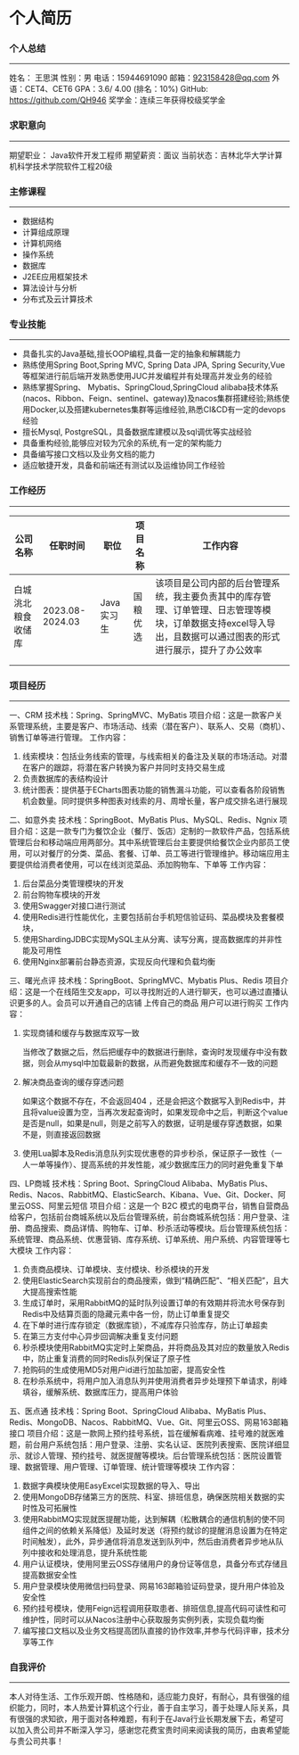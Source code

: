 # 个人简历

### 个人总结

---

姓名： 王思淇
性别：男
电话：15944691090
邮箱：923158428@qq.com
外语：CET4、CET6
GPA：3.6/ 4.00  (排名：10%) 
GitHub: https://github.com/QH946
奖学金：连续三年获得校级奖学金



### 求职意向

---



期望职业： Java软件开发工程师
期望薪资：面议
当前状态：吉林北华大学计算机科学技术学院软件工程20级



### 主修课程

---



- 数据结构
- 计算组成原理
- 计算机网络
- 操作系统
- 数据库
- J2EE应用框架技术 
- 算法设计与分析 
- 分布式及云计算技术 



### 专业技能

---



- 具备扎实的Java基础,擅长OOP编程,具备一定的抽象和解耦能力
- 熟练使用Spring Boot,Spring MVC, Spring Data JPA, Spring Security,Vue等框架进行前后端开发熟悉使用JUC并发编程并有处理高并发业务的经验
- 熟练掌握Spring、 Mybatis、SpringCloud,SpringCloud alibaba技术体系(nacos、Ribbon、Feign、sentinel、gateway)及nacos集群搭建经验;熟练使用Docker,以及搭建kubernetes集群等运维经验,熟悉CI&CD有一定的devops经验
- 擅长Mysql, PostgreSQL，具备数据库建模以及sql调优等实战经验
- 具备重构经验,能够应对较为冗余的系统,有一定的架构能力
- 具备编写接口文档以及业务文档的能力
- 适应敏捷开发，具备和前端还有测试以及运维协同工作经验

### 工作经历

---



|公司名称|任职时间|职位|项目名称|工作内容|
|--|--|--|--|--|
|白城洮北粮食收储库|2023.08-2024.03|Java实习生|国粮优选|该项目是公司内部的后台管理系统，我主要负责其中的库存管理、订单管理、日志管理等模块，订单数据支持excel导入导出，且数据可以通过图表的形式进行展示，提升了办公效率|
|                          |                |                    |                    |                    |
|                          |                |                    |                    |                    |

### 项目经历

---

一、CRM
技术栈：Spring、SpringMVC、MyBatis
项目介绍：这是一款客户关系管理系统，主要是客户、市场活动、线索（潜在客户）、联系人、交易（商机）、销售订单等进行管理。
工作内容：

1. 线索模块：包括业务线索的管理，与线索相关的备注及关联的市场活动。对潜在客户的跟踪，将潜在客户转换为客户并同时支持交易生成
1. 负责数据库的表结构设计
1. 统计图表：提供基于ECharts图表功能的销售漏斗功能，可以查看各阶段销售机会数量。同时提供多种图表对线索的月、周增长量，客户成交排名进行展现



二、如意外卖
技术栈：SpringBoot、MyBatis Plus、MySQL、Redis、Ngnix
项目介绍：这是一款专门为餐饮企业（餐厅、饭店）定制的一款软件产品，包括系统管理后台和移动端应用两部分。其中系统管理后台主要提供给餐饮企业内部员工使用，可以对餐厅的分类、菜品、套餐、订单、员工等进行管理维护。移动端应用主要提供给消费者使用，可以在线浏览菜品、添加购物车、下单等
工作内容：

1. 后台菜品分类管理模块的开发
2. 前台购物车模块的开发
3. 使用Swagger对接口进行测试
4. 使用Redis进行性能优化，主要包括前台手机短信验证码、菜品模块及套餐模块，
5. 使用ShardingJDBC实现MySQL主从分离、读写分离，提高数据库的并非性能及可用性
6. 使用Nginx部署前台静态资源，实现反向代理和负载均衡



三、曙光点评
技术栈：SpringBoot、SpringMVC、Mybatis Plus、Redis
项目介绍：这是一个在线陌生交友app，可以寻找附近的人进行聊天，也可以通过直播认识更多的人。会员可以开通自己的店铺 上传自己的商品 用户可以进行购买
工作内容：

1. 实现商铺和缓存与数据库双写一致

   当修改了数据之后，然后把缓存中的数据进行删除，查询时发现缓存中没有数据，则会从mysql中加载最新的数据，从而避免数据库和缓存不一致的问题

2. 解决商品查询的缓存穿透问题

   如果这个数据不存在，不会返回404 ，还是会把这个数据写入到Redis中，并且将value设置为空，当再次发起查询时，如果发现命中之后，判断这个value是否是null，如果是null，则是之前写入的数据，证明是缓存穿透数据，如果不是，则直接返回数据

7. 使用Lua脚本及Redis消息队列实现优惠卷的异步秒杀，保证原子一致性（一人一单等操作）、提高系统的并发性能，减少数据库压力的同时避免重复下单



四、LP商城
技术栈：Spring Boot、SpringCloud Alibaba、MyBatis Plus、Redis、Nacos、RabbitMQ、ElasticSearch、Kibana、Vue、Git、Docker、阿里云OSS、阿里云短信
项目介绍：这是一个 B2C 模式的电商平台，销售自营商品给客户，包括前台商城系统以及后台管理系统，前台商城系统包括：用户登录、注册、商品搜索、商品详情、购物车、订单、秒杀活动等模块。后台管理系统包括：系统管理、商品系统、优惠营销、库存系统、订单系统、用户系统、内容管理等七大模块
工作内容：

1.  负责商品模块、订单模块、支付模块、秒杀模块的开发
2.  使用ElasticSearch实现前台的商品搜索，做到“精确匹配”、“相关匹配”，且大大提高搜索性能
3.  生成订单时，采用RabbitMQ的延时队列设置订单的有效期并将流水号保存到Redis中及结算页面的隐藏元素中各一份，防止订单重复提交
4.  在下单时进行库存锁定（数据库锁），不减库存只验库存，防止订单超卖
5.  在第三方支付中心异步回调解决重复支付问题
6.  秒杀模块使用RabbitMQ实定时上架商品，并将商品及其对应的数量放入Redis中，防止重复消费的同时Redis队列保证了原子性
7.  抢购码的生成使用MD5对用户id进行加盐加密，提高安全性
8.  在秒杀系统中，将用户加入消息队列并使用消费者异步处理预下单请求，削峰填谷，缓解系统、数据库压力，提高用户体验

五、医点通
技术栈：Spring Boot、SpringCloud Alibaba、MyBatis Plus、Redis、MongoDB、Nacos、RabbitMQ、Vue、Git、阿里云OSS、网易163邮箱接口
项目介绍：这是一款网上预约挂号系统，旨在缓解看病难、挂号难的就医难题，前台用户系统包括：用户登录、注册、实名认证、医院列表搜索、医院详细显示、就诊人管理、预约挂号、就医提醒等模块。后台管理系统包括：医院设置管理、数据管理、用户管理、订单管理、统计管理等模块
工作内容：

1. 数据字典模块使用EasyExcel实现数据的导入、导出
1. 使用MongoDB存储第三方的医院、科室、排班信息，确保医院相关数据的实时性及可拓展性
1. 使用RabbitMQ实现就医提醒功能，达到解耦（松散耦合的通信机制的使不同组件之间的依赖关系降低）及延时发送（将预约就诊的提醒消息设置为在特定时间触发），此外，异步通信将消息发送到队列中，然后由消费者异步地从队列中接收和处理消息，提升系统性能
1. 用户认证模块，使用阿里云OSS存储用户的身份证等信息，具备分布式存储且提高数据安全性
1. 用户登录模块使用微信扫码登录、网易163邮箱验证码登录，提升用户体验及安全性
1. 预约挂号模块，使用Feign远程调用获取患者、排班信息,提高代码可读性和可维护性，同时可以从Nacos注册中心获取服务实例列表，实现负载均衡
1. 编写接口文档以及业务文档提高团队直接的协作效率,并参与代码评审，技术分享等工作

### 自我评价

---



本人对待生活、工作乐观开朗、性格随和，适应能力良好，有耐心，具有很强的组织能力，同时，本人热爱计算机这个行业，善于自主学习，善于处理人际关系，具有很强的求知欲，用于面对各种难题，有利于在Java行业长期发展下去，希望可以加入贵公司并不断深入学习，感谢您花费宝贵时间来阅读我的简历，由衷希望能与贵公司共事！

